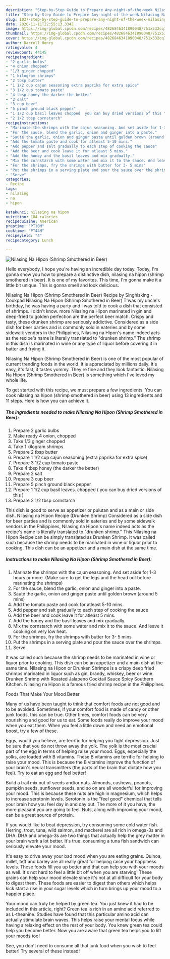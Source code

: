 ```yaml
---
description: "Step-by-Step Guide to Prepare Any-night-of-the-week Nilasing Na Hipon (Shrimp Smothered in Beer)"
title: "Step-by-Step Guide to Prepare Any-night-of-the-week Nilasing Na Hipon (Shrimp Smothered in Beer)"
slug: 1037-step-by-step-guide-to-prepare-any-night-of-the-week-nilasing-na-hipon-shrimp-smothered-in-beer
date: 2020-11-11T22:55:13.334Z
image: https://img-global.cpcdn.com/recipes/4826846341890048/751x532cq70/nilasing-na-hipon-shrimp-smothered-in-beer-recipe-main-photo.jpg
thumbnail: https://img-global.cpcdn.com/recipes/4826846341890048/751x532cq70/nilasing-na-hipon-shrimp-smothered-in-beer-recipe-main-photo.jpg
cover: https://img-global.cpcdn.com/recipes/4826846341890048/751x532cq70/nilasing-na-hipon-shrimp-smothered-in-beer-recipe-main-photo.jpg
author: Darrell Henry
ratingvalue: 4
reviewcount: 44145
recipeingredient:
- "2 garlic bulbs"
- "4 onion chopped"
- "1/3 ginger chopped"
- "1 kilogram shrimps"
- "2 tbsp butter"
- "1 1/2 cup cajun seasoning extra paprika for extra spice"
- "3 1/2 cup tomato paste"
- "4 tbsp honey the darker the better"
- "2 salt"
- "3 cup beer"
- "5 pinch ground black pepper"
- "1 1/2 cup basil leaves chopped  you can buy dried versions of this "
- "2 1/2 tbsp cornstarch"
recipeinstructions:
- "Marinate the shrimps with the cajun seasoning. And set aside for 1-3 hours or more. (Make sure to get the legs and the head out before marinating the shrimps)"
- "For the sauce, blend the garlic, onion and ginger into a paste."
- "Sauté the garlic, onion and ginger paste until golden brown (around 5 mins)"
- "Add the tomato paste and cook for atleast 5-10 mins."
- "Add pepper and salt gradually to each step of cooking the sauce"
- "Add the beer and cook leave it for atleast 5 mins."
- "Add the honey and the basil leaves and mix gradually."
- "Mix the cornstarch with some water and mix it to the sauce. And leave it cooking on very low heat."
- "For the shrimps, fry the shrimps with butter for 3- 5 mins"
- "Put the shrimps in a serving plate and pour the sauce over the shrimps."
- "Serve"
categories:
- Recipe
tags:
- nilasing
- na
- hipon

katakunci: nilasing na hipon 
nutrition: 184 calories
recipecuisine: American
preptime: "PT10M"
cooktime: "PT44M"
recipeyield: "4"
recipecategory: Lunch

---
```



![Nilasing Na Hipon (Shrimp Smothered in Beer)](https://img-global.cpcdn.com/recipes/4826846341890048/751x532cq70/nilasing-na-hipon-shrimp-smothered-in-beer-recipe-main-photo.jpg)

Hello everybody, I hope you're having an incredible day today. Today, I'm gonna show you how to prepare a distinctive dish, nilasing na hipon (shrimp smothered in beer). It is one of my favorites. This time, I'm gonna make it a little bit unique. This is gonna smell and look delicious.

Nilasing Na Hipon (Shrimp Smothered in Beer) Recipe by Singhisking - Cookpad Nilasing Na Hipon (Shrimp Smothered in Beer) T&#39;was my uncle&#39;s birthday, he was having a party and i was told to cook a dish that consisted of shrimps. I didn&#39;t know. more Nilasing na Hipon marinated in gin and deep-fried to golden perfection are the perfect beer match. Crispy and tasty, these drunken shrimp are seriously addictive. Considered as a side dish for beer parties and is commonly sold in eateries and by some sidewalk vendors in the Philippines, Nilasing na Hipon&#39;s name indeed acts as the recipe&#39;s name is literally translated to &#34;drunken shrimp.&#34; The shrimp in this dish is marinated in wine or any type of liquor before covering it in batter and frying it.

Nilasing Na Hipon (Shrimp Smothered in Beer) is one of the most popular of current trending foods in the world. It is appreciated by millions daily. It's easy, it's fast, it tastes yummy. They're fine and they look fantastic. Nilasing Na Hipon (Shrimp Smothered in Beer) is something which I've loved my whole life.


To get started with this recipe, we must prepare a few ingredients. You can cook nilasing na hipon (shrimp smothered in beer) using 13 ingredients and 11 steps. Here is how you can achieve it.

<!--inarticleads1-->

##### The ingredients needed to make Nilasing Na Hipon (Shrimp Smothered in Beer):

1. Prepare 2 garlic bulbs
1. Make ready 4 onion, chopped
1. Take 1/3 ginger chopped
1. Take 1 kilogram shrimps
1. Prepare 2 tbsp butter
1. Prepare 1 1/2 cup cajun seasoning (extra paprika for extra spice)
1. Prepare 3 1/2 cup tomato paste
1. Take 4 tbsp honey (the darker the better)
1. Prepare 2 salt
1. Prepare 3 cup beer
1. Prepare 5 pinch ground black pepper
1. Prepare 1 1/2 cup basil leaves. chopped ( you can buy dried versions of this )
1. Prepare 2 1/2 tbsp cornstarch


This dish is good to serve as appetizer or pulutan and as a main or side dish. Nilasing na Hipon Recipe (Drunken Shrimp) Considered as a side dish for beer parties and is commonly sold in eateries and by some sidewalk vendors in the Philippines, Nilasing na Hipon&#39;s name indeed acts as the recipe&#39;s name is literally translated to &#34;drunken shrimp.&#34; This Nilasing na Hipon Recipe can be simply translated as Drunken Shrimp. It was called such because the shrimp needs to be marinated in wine or liquor prior to cooking. This dish can be an appetizer and a main dish at the same time. 

<!--inarticleads2-->

##### Instructions to make Nilasing Na Hipon (Shrimp Smothered in Beer):

1. Marinate the shrimps with the cajun seasoning. And set aside for 1-3 hours or more. (Make sure to get the legs and the head out before marinating the shrimps)
1. For the sauce, blend the garlic, onion and ginger into a paste.
1. Sauté the garlic, onion and ginger paste until golden brown (around 5 mins)
1. Add the tomato paste and cook for atleast 5-10 mins.
1. Add pepper and salt gradually to each step of cooking the sauce
1. Add the beer and cook leave it for atleast 5 mins.
1. Add the honey and the basil leaves and mix gradually.
1. Mix the cornstarch with some water and mix it to the sauce. And leave it cooking on very low heat.
1. For the shrimps, fry the shrimps with butter for 3- 5 mins
1. Put the shrimps in a serving plate and pour the sauce over the shrimps.
1. Serve


It was called such because the shrimp needs to be marinated in wine or liquor prior to cooking. This dish can be an appetizer and a main dish at the same time. Nilasing na Hipon or Drunken Shrimps is a crispy deep fried shrimps marinated in liquor such as gin, brandy, whiskey, beer or wine. Drunken Shrimp with Roasted Jalapeno Cocktail Sauce Spicy Southern Kitchen. Nilasing na Hipon is a famous fried shrimp recipe in the Philippines. 

Foods That Make Your Mood Better


Many of us have been taught to think that comfort foods are not good and to be avoided. Sometimes, if your comfort food is made of candy or other junk foods, this can be true. Other times, comfort foods can be very nourishing and good for us to eat. Some foods really do improve your mood when you eat them. When you feel a little down and need an emotional boost, try a few of these.

Eggs, would you believe, are terrific for helping you fight depression. Just be sure that you do not throw away the yolk. The yolk is the most crucial part of the egg in terms of helping raise your mood. Eggs, especially the yolks, are loaded with B vitamins. These B vitamins are terrific for helping to raise your mood. This is because the B vitamins improve the function of your brain's neural transmitters (the parts of the brain that dictate how you feel). Try to eat an egg and feel better!

Build a trail mix out of seeds and/or nuts. Almonds, cashews, peanuts, pumpkin seeds, sunflower seeds, and so on are all wonderful for improving your mood. This is because these nuts are high in magnesium, which helps to increase serotonin levels. Serotonin is the "feel good" chemical that tells your brain how you feel day in and day out. The more of it you have, the more pleasant you are going to feel. Nuts, along with improving your mood, can be a great source of protein.

If you would like to beat depression, try consuming some cold water fish. Herring, trout, tuna, wild salmon, and mackerel are all rich in omega-3s and DHA. DHA and omega-3s are two things that actually help the grey matter in your brain work a lot better. It's true: consuming a tuna fish sandwich can seriously elevate your mood. 

It's easy to drive away your bad mood when you are eating grains. Quinoa, millet, teff and barley are all really great for helping raise your happiness levels. These foods fill you up better and that can help you with your moods as well. It's not hard to feel a little bit off when you are starving! These grains can help your mood elevate since it's not at all difficult for your body to digest them. These foods are easier to digest than others which helps kick start a rise in your sugar levels which in turn brings up your mood to a happier place.

Your mood can truly be helped by green tea. You just knew it had to be included in this article, right? Green tea is rich in an amino acid referred to as L-theanine. Studies have found that this particular amino acid can actually stimulate brain waves. This helps raise your mental focus while having a relaxing effect on the rest of your body. You knew green tea could help you become better. Now you are aware that green tea helps you to lift your moods too!

See, you don't need to consume all that junk food when you wish to feel better! Try several of these instead!

